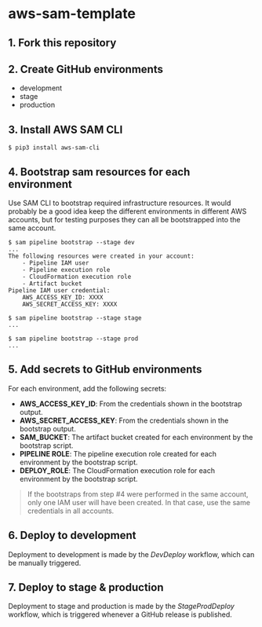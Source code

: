 # aws-sam-template

## 1. Fork this repository

## 2. Create GitHub environments

- development
- stage
- production

## 3. Install AWS SAM CLI

```shell script
$ pip3 install aws-sam-cli
```

## 4. Bootstrap sam resources for each environment

Use SAM CLI to bootstrap required infrastructure resources. 
It would probably be a good idea keep the different environments in different AWS accounts, 
but for testing purposes they can all be bootstrapped into the same account.

```shell script
$ sam pipeline bootstrap --stage dev
...
The following resources were created in your account:
	- Pipeline IAM user
	- Pipeline execution role
	- CloudFormation execution role
	- Artifact bucket
Pipeline IAM user credential:
	AWS_ACCESS_KEY_ID: XXXX
	AWS_SECRET_ACCESS_KEY: XXXX

$ sam pipeline bootstrap --stage stage
...

$ sam pipeline bootstrap --stage prod
...
```

## 5. Add secrets to GitHub environments

For each environment, add the following secrets:

- **AWS_ACCESS_KEY_ID**: From the credentials shown in the bootstrap output.
- **AWS_SECRET_ACCESS_KEY**: From the credentials shown in the bootstrap output.
- **SAM_BUCKET**: The artifact bucket created for each environment by the bootstrap script.
- **PIPELINE ROLE**: The pipeline execution role created for each environment by the bootstrap script.
- **DEPLOY_ROLE**: The CloudFormation execution role for each environment by the bootstrap script.

> If the bootstraps from step #4 were performed in the same account, only one IAM user will have been created.
> In that case, use the same credentials in all accounts.

## 6. Deploy to development

Deployment to development is made by the *DevDeploy* workflow, which can be manually triggered.

## 7. Deploy to stage & production

Deployment to stage and production is made by the *StageProdDeploy* workflow, which is triggered whenever a GitHub release is published.
